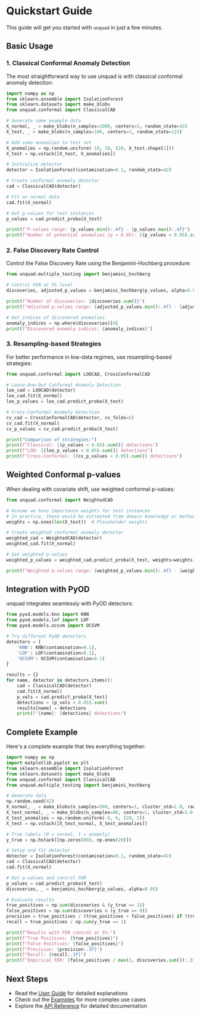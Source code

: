 # Quickstart Guide

This guide will get you started with `unquad` in just a few minutes.

## Basic Usage

### 1. Classical Conformal Anomaly Detection

The most straightforward way to use unquad is with classical conformal anomaly detection:

```python
import numpy as np
from sklearn.ensemble import IsolationForest
from sklearn.datasets import make_blobs
from unquad.conformal import ClassicalCAD

# Generate some example data
X_normal, _ = make_blobs(n_samples=1000, centers=1, random_state=42)
X_test, _ = make_blobs(n_samples=100, centers=1, random_state=123)

# Add some anomalies to test set
X_anomalies = np.random.uniform(-10, 10, (20, X_test.shape[1]))
X_test = np.vstack([X_test, X_anomalies])

# Initialize detector
detector = IsolationForest(contamination=0.1, random_state=42)

# Create conformal anomaly detector
cad = ClassicalCAD(detector)

# Fit on normal data
cad.fit(X_normal)

# Get p-values for test instances
p_values = cad.predict_proba(X_test)

print(f"P-values range: {p_values.min():.4f} - {p_values.max():.4f}")
print(f"Number of potential anomalies (p < 0.05): {(p_values < 0.05).sum()}")
```

### 2. False Discovery Rate Control

Control the False Discovery Rate using the Benjamini-Hochberg procedure:

```python
from unquad.multiple_testing import benjamini_hochberg

# Control FDR at 5% level
discoveries, adjusted_p_values = benjamini_hochberg(p_values, alpha=0.05)

print(f"Number of discoveries: {discoveries.sum()}")
print(f"Adjusted p-values range: {adjusted_p_values.min():.4f} - {adjusted_p_values.max():.4f}")

# Get indices of discovered anomalies
anomaly_indices = np.where(discoveries)[0]
print(f"Discovered anomaly indices: {anomaly_indices}")
```

### 3. Resampling-based Strategies

For better performance in low-data regimes, use resampling-based strategies:

```python
from unquad.conformal import LOOCAD, CrossConformalCAD

# Leave-One-Out Conformal Anomaly Detection
loo_cad = LOOCAD(detector)
loo_cad.fit(X_normal)
loo_p_values = loo_cad.predict_proba(X_test)

# Cross-Conformal Anomaly Detection
cv_cad = CrossConformalCAD(detector, cv_folds=5)
cv_cad.fit(X_normal)
cv_p_values = cv_cad.predict_proba(X_test)

print("Comparison of strategies:")
print(f"Classical: {(p_values < 0.05).sum()} detections")
print(f"LOO: {(loo_p_values < 0.05).sum()} detections")
print(f"Cross-Conformal: {(cv_p_values < 0.05).sum()} detections")
```

## Weighted Conformal p-values

When dealing with covariate shift, use weighted conformal p-values:

```python
from unquad.conformal import WeightedCAD

# Assume we have importance weights for test instances
# In practice, these would be estimated from domain knowledge or methods
weights = np.ones(len(X_test))  # Placeholder weights

# Create weighted conformal anomaly detector
weighted_cad = WeightedCAD(detector)
weighted_cad.fit(X_normal)

# Get weighted p-values
weighted_p_values = weighted_cad.predict_proba(X_test, weights=weights)

print(f"Weighted p-values range: {weighted_p_values.min():.4f} - {weighted_p_values.max():.4f}")
```

## Integration with PyOD

unquad integrates seamlessly with PyOD detectors:

```python
from pyod.models.knn import KNN
from pyod.models.lof import LOF
from pyod.models.ocsvm import OCSVM

# Try different PyOD detectors
detectors = {
    'KNN': KNN(contamination=0.1),
    'LOF': LOF(contamination=0.1),
    'OCSVM': OCSVM(contamination=0.1)
}

results = {}
for name, detector in detectors.items():
    cad = ClassicalCAD(detector)
    cad.fit(X_normal)
    p_vals = cad.predict_proba(X_test)
    detections = (p_vals < 0.05).sum()
    results[name] = detections
    print(f"{name}: {detections} detections")
```

## Complete Example

Here's a complete example that ties everything together:

```python
import numpy as np
import matplotlib.pyplot as plt
from sklearn.ensemble import IsolationForest
from sklearn.datasets import make_blobs
from unquad.conformal import ClassicalCAD
from unquad.multiple_testing import benjamini_hochberg

# Generate data
np.random.seed(42)
X_normal, _ = make_blobs(n_samples=500, centers=1, cluster_std=1.0, random_state=42)
X_test_normal, _ = make_blobs(n_samples=80, centers=1, cluster_std=1.0, random_state=123)
X_test_anomalies = np.random.uniform(-6, 6, (20, 2))
X_test = np.vstack([X_test_normal, X_test_anomalies])

# True labels (0 = normal, 1 = anomaly)
y_true = np.hstack([np.zeros(80), np.ones(20)])

# Setup and fit detector
detector = IsolationForest(contamination=0.1, random_state=42)
cad = ClassicalCAD(detector)
cad.fit(X_normal)

# Get p-values and control FDR
p_values = cad.predict_proba(X_test)
discoveries, _ = benjamini_hochberg(p_values, alpha=0.05)

# Evaluate results
true_positives = np.sum(discoveries & (y_true == 1))
false_positives = np.sum(discoveries & (y_true == 0))
precision = true_positives / (true_positives + false_positives) if (true_positives + false_positives) > 0 else 0
recall = true_positives / np.sum(y_true == 1)

print(f"Results with FDR control at 5%:")
print(f"True Positives: {true_positives}")
print(f"False Positives: {false_positives}")
print(f"Precision: {precision:.3f}")
print(f"Recall: {recall:.3f}")
print(f"Empirical FDR: {false_positives / max(1, discoveries.sum()):.3f}")
```

## Next Steps

- Read the [User Guide](user_guide/conformal_inference.md) for detailed explanations
- Check out the [Examples](examples/index.md) for more complex use cases
- Explore the [API Reference](api/unquad/index.rst) for detailed documentation